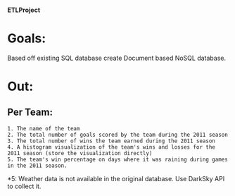 #### ETLProject

# Goals:
  Based off existing SQL database create Document based NoSQL database.

# Out:
  ## Per Team:
    1. The name of the team 
    2. The total number of goals scored by the team during the 2011 season
    3. The total number of wins the team earned during the 2011 season
    4. A histogram visualization of the team's wins and losses for the 2011 season (store the visualization directly)
    5. The team's win percentage on days where it was raining during games in the 2011 season.  
  *5: Weather data is not available in the original database. Use DarkSky API to collect it.
